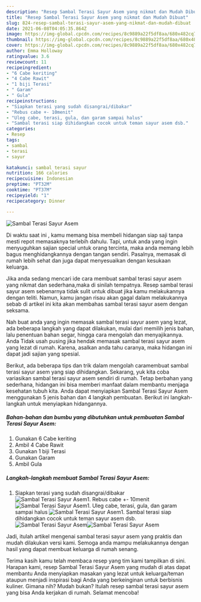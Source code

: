 ```yaml
---
description: "Resep Sambal Terasi Sayur Asem yang nikmat dan Mudah Dibuat"
title: "Resep Sambal Terasi Sayur Asem yang nikmat dan Mudah Dibuat"
slug: 824-resep-sambal-terasi-sayur-asem-yang-nikmat-dan-mudah-dibuat
date: 2021-06-08T04:05:35.864Z
image: https://img-global.cpcdn.com/recipes/8c9889a22f5df8aa/680x482cq70/sambal-terasi-sayur-asem-foto-resep-utama.jpg
thumbnail: https://img-global.cpcdn.com/recipes/8c9889a22f5df8aa/680x482cq70/sambal-terasi-sayur-asem-foto-resep-utama.jpg
cover: https://img-global.cpcdn.com/recipes/8c9889a22f5df8aa/680x482cq70/sambal-terasi-sayur-asem-foto-resep-utama.jpg
author: Emma Holloway
ratingvalue: 3.6
reviewcount: 11
recipeingredient:
- "6 Cabe keriting"
- "4 Cabe Rawit"
- "1 biji Terasi"
- " Garam"
- " Gula"
recipeinstructions:
- "Siapkan terasi yang sudah disangrai/dibakar"
- "Rebus cabe +- 10menit"
- "Uleg cabe, terasi, gula, dan garam sampai halus"
- "Sambal terasi siap dihidangkan cocok untuk teman sayur asem dsb."
categories:
- Resep
tags:
- sambal
- terasi
- sayur

katakunci: sambal terasi sayur 
nutrition: 166 calories
recipecuisine: Indonesian
preptime: "PT32M"
cooktime: "PT37M"
recipeyield: "1"
recipecategory: Dinner

---
```



![Sambal Terasi Sayur Asem](https://img-global.cpcdn.com/recipes/8c9889a22f5df8aa/680x482cq70/sambal-terasi-sayur-asem-foto-resep-utama.jpg)

Di waktu  saat ini , kamu memang bisa membeli hidangan siap saji tanpa mesti repot memasaknya terlebih dahulu. Tapi, untuk anda yang ingin menyuguhkan sajian special untuk orang tercinta, maka anda memang lebih bagus menghidangkannya dengan tangan sendiri. Pasalnya, memasak di rumah lebih sehat dan juga dapat menyesuaikan dengan kesukaan keluarga.

Jika anda sedang mencari ide cara membuat sambal terasi sayur asem yang nikmat dan sederhana,maka di sinilah tempatnya. Resep sambal terasi sayur asem  sebenarnya tidak sulit untuk dibuat jika kamu melakukannya dengan teliti. Namun, kamu jangan risau akan gagal dalam melakukannya 
sebab di artikel ini kita akan membahas sambal terasi sayur asem dengan seksama.  



Nah buat anda yang ingin memasak sambal terasi sayur asem yang lezat, ada beberapa langkah yang dapat dilakukan, mulai dari memilih jenis bahan, lalu penentuan bahan segar, hingga cara mengolah dan menyajikannya. Anda Tidak usah pusing jika hendak memasak sambal terasi sayur asem yang lezat di rumah. Karena, asalkan anda  tahu caranya, maka hidangan ini dapat jadi sajian yang spesial.

Berikut, ada beberapa tips dan trik dalam mengolah caramembuat sambal terasi sayur asem yang siap dihidangkan. Sekarang, yuk kita coba variasikan sambal terasi sayur asem sendiri di rumah. Tetap berbahan yang sederhana, hidangan ini bisa memberi manfaat dalam membantu menjaga kesehatan tubuh kita. Anda dapat menyiapkan Sambal Terasi Sayur Asem menggunakan 5 jenis bahan dan 4 langkah pembuatan. Berikut ini langkah-langkah untuk menyiapkan hidangannya.

<!--inarticleads1-->

##### Bahan-bahan dan bumbu yang dibutuhkan untuk pembuatan Sambal Terasi Sayur Asem:

1. Gunakan 6 Cabe keriting
1. Ambil 4 Cabe Rawit
1. Gunakan 1 biji Terasi
1. Gunakan  Garam
1. Ambil  Gula




<!--inarticleads2-->

##### Langkah-langkah membuat Sambal Terasi Sayur Asem:

1. Siapkan terasi yang sudah disangrai/dibakar
<img src="https://img-global.cpcdn.com/steps/59818b45806d6dbb/160x128cq70/sambal-terasi-sayur-asem-langkah-memasak-1-foto.jpg" alt="Sambal Terasi Sayur Asem">1. Rebus cabe +- 10menit
<img src="https://img-global.cpcdn.com/steps/7363fb73c3435c53/160x128cq70/sambal-terasi-sayur-asem-langkah-memasak-2-foto.jpg" alt="Sambal Terasi Sayur Asem">1. Uleg cabe, terasi, gula, dan garam sampai halus
<img src="https://img-global.cpcdn.com/steps/f0e4dc1bd8ac4a4b/160x128cq70/sambal-terasi-sayur-asem-langkah-memasak-3-foto.jpg" alt="Sambal Terasi Sayur Asem">1. Sambal terasi siap dihidangkan cocok untuk teman sayur asem dsb.
<img src="https://img-global.cpcdn.com/steps/9165579a7a35e3ad/160x128cq70/sambal-terasi-sayur-asem-langkah-memasak-4-foto.jpg" alt="Sambal Terasi Sayur Asem"><img src="https://img-global.cpcdn.com/steps/cfdbda9e82b564da/160x128cq70/sambal-terasi-sayur-asem-langkah-memasak-4-foto.jpg" alt="Sambal Terasi Sayur Asem">



Jadi, itulah artikel mengenai  sambal terasi sayur asem  yang praktis dan mudah dilakukan versi kami. Semoga anda mampu melakukannya dengan hasil yang dapat membuat keluarga di rumah senang. 

Terima kasih kamu telah membaca resep yang tim kami tampilkan di sini. Harapan kami, resep  Sambal Terasi Sayur Asem yang mudah di atas dapat membantu Anda menyiapkan masakan yang lezat untuk keluarga/teman ataupun menjadi inspirasi bagi Anda yang berkeinginan untuk berbisnis kuliner. Gimana nih? Mudah bukan? Itulah resep sambal terasi sayur asem yang bisa Anda kerjakan di rumah. Selamat mencoba!

